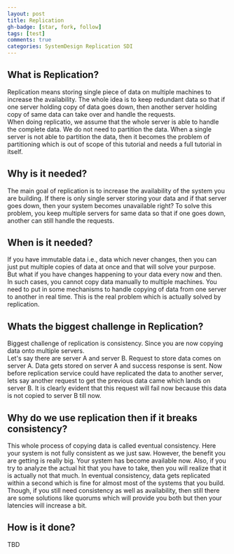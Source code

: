 ```yaml
---
layout: post
title: Replication
gh-badge: [star, fork, follow]
tags: [test]
comments: true
categories: SystemDesign Replication SDI
---
```


## What is Replication?
Replication means storing single piece of data on multiple machines to increase the availability. The whole idea is to keep redundant data so that if one server holding copy of data goes down, then another server holding copy of same data can take over and handle the requests.  
When doing replicatio, we assume that the whole server is able to handle the complete data. We do not need to partition the data. When a single server is not able to partition the data, then it becomes the problem of partitioning which is out of scope of this tutorial and  needs a full tutorial in itself.

## Why is it needed?
The main goal of replication is to increase the availability of the system you are building. If there is only single server storing your data and if that server goes down, then your system becomes unavailable right? To solve this problem, you keep multiple servers for same data so that if one  goes down, another can still handle the requests.

## When is it needed?
If you have immutable data i.e., data which never changes, then you can just put multiple copies of data at once and that will solve your purpose.  
But what if you have changes happening to your data every now and then. In such cases, you cannot copy data manually to multiple machines. You need to put in some mechanisms to handle copying of data from one server to another in real time. This is the real problem which is actually solved by replication.

## Whats the biggest challenge in Replication?
Biggest challenge of replication is consistency. Since you are now copying data onto multiple servers.  
Let's say there are server A and server B. Request to store data comes on server A. Data gets stored on server A and success response is sent. Now before replication service could have replicated the data to another server, lets say another request to get the previous data came which lands on server B. It is clearly evident that this request will fail now because this data is not copied to server B till now. 

## Why do we use replication then if it breaks consistency?
This whole process of copying data is called eventual consistency. Here your system is not fully consistent as we just saw. However, the benefit you are getting is really big. Your system has become available now. 
Also, if you try to analyze the actual hit that you have to take, then you will realize that it is actually not that much. In eventual consistency, data gets replicated within a second which is fine for almost most of the systems that you build. 
Though, if you still need consistency as well as availability, then still there are some solutions like quorums which will provide you both but then your latencies will increase a bit. 

## How is it done?
TBD